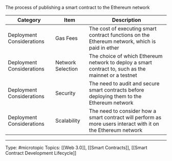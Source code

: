 The process of publishing a smart contract to the Ethereum network


| Category                  | Item              | Description                                                                                                   |
| ------------------------- | ----------------- | ------------------------------------------------------------------------------------------------------------- |
| Deployment Considerations | Gas Fees          | The cost of executing smart contract functions on the Ethereum network, which is paid in ether                |
| Deployment Considerations | Network Selection | The choice of which Ethereum network to deploy a smart contract to, such as the mainnet or a testnet          |
| Deployment Considerations | Security          | The need to audit and secure smart contracts before deploying them to the Ethereum network                    |
| Deployment Considerations | Scalability       | The need to consider how a smart contract will perform as more users interact with it on the Ethereum network |

___
Type: #microtopic 
Topics: [[Web 3.0]], [[Smart Contracts]], [[Smart Contract Development Lifecycle]]

